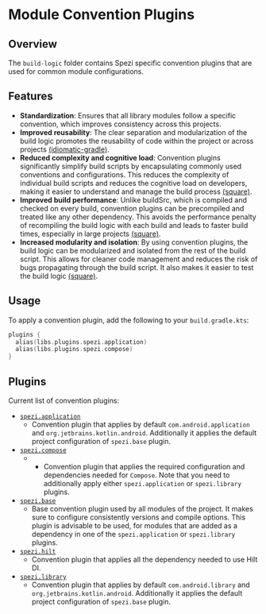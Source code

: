 # Module Convention Plugins

## Overview

The `build-logic` folder contains Spezi specific convention plugins that are used for common
module configurations.

## Features

- **Standardization**: Ensures that all library modules follow a specific convention, which improves
  consistency across this projects.
- **Improved reusability**: The clear separation and modularization of the build logic promotes the
  reusability of code within the project or across
  projects [(idiomatic-gradle)](https://github.com/jjohannes/idiomatic-gradle).
- **Reduced complexity and cognitive load**: Convention plugins significantly simplify build scripts
  by encapsulating commonly used conventions and configurations. This reduces the complexity of
  individual build scripts and reduces the cognitive load on developers, making it easier to
  understand and manage the build
  process [(square)](https://developer.squareup.com/blog/herding-elephants/).
- **Improved build performance**: Unlike buildSrc, which is compiled and checked on every build,
  convention plugins can be precompiled and treated like any other dependency. This avoids the
  performance penalty of recompiling the build logic with each build and leads to faster build
  times, especially in large
  projects [(square)](https://developer.squareup.com/blog/herding-elephants/).
- **Increased modularity and isolation**: By using convention plugins, the build logic can be
  modularized and isolated from the rest of the build script. This allows for cleaner code
  management and reduces the risk of bugs propagating through the build script. It also makes it
  easier to test the build logic [(square)](https://developer.squareup.com/blog/herding-elephants/).

## Usage

To apply a convention plugin, add the following to your `build.gradle.kts`:

```kotlin
plugins {
  alias(libs.plugins.spezi.application)
  alias(libs.plugins.spezi.compose)
}
```

## Plugins

Current list of convention plugins:

- [`spezi.application`](convention/src/main/kotlin/edu/stanford/spezi/build/logic/convention/plugins/SpeziApplicationConventionPlugin.kt)
  - Convention plugin that applies by default `com.android.application` and `org.jetbrains.kotlin.android`. Additionally it applies the default project configuration of `spezi.base` plugin.
- [`spezi.compose`](convention/src/main/kotlin/edu/stanford/spezi/build/logic/convention/plugins/SpeziComposeConventionPlugin.kt)
  - - Convention plugin that applies the required configuration and dependencies needed for `Compose`. Note that you need to additionally apply either `spezi.application` or `spezi.library` plugins.
- [`spezi.base`](convention/src/main/kotlin/edu/stanford/spezi/build/logic/convention/plugins/SpeziBaseConfigConventionPlugin.kt)
  - Base convention plugin used by all modules of the project. It makes sure to configure consistently versions and compile options. This plugin is advisable to be used, for modules that are added as a dependency in one of the `spezi.application` or `spezi.library` plugins.
- [`spezi.hilt`](convention/src/main/kotlin/edu/stanford/spezi/build/logic/convention/plugins/HiltConventionPlugin.kt)
  - Convention plugin that applies all the dependency needed to use Hilt DI.
- [`spezi.library`](convention/src/main/kotlin/edu/stanford/spezi/build/logic/convention/plugins/SpeziLibraryConventionPlugin.kt)
  - Convention plugin that applies by default `com.android.library` and `org.jetbrains.kotlin.android`. Additionally it applies the default project configuration of `spezi.base` plugin.

